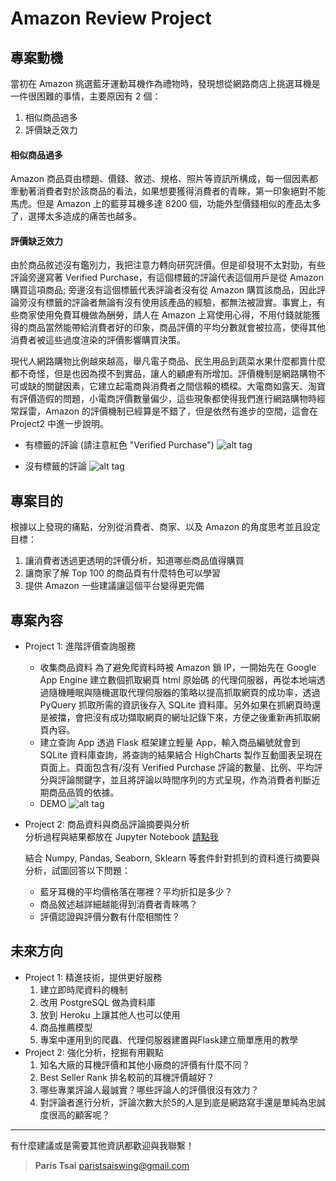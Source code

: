 # Amazon Review Project
## 專案動機
當初在 Amazon 挑選藍牙運動耳機作為禮物時，發現想從網路商店上挑選耳機是一件很困難的事情，主要原因有 2 個：

1. 相似商品過多
2. 評價缺乏效力


#### 相似商品過多
  Amazon 商品頁由標題、價錢、敘述、規格、照片等資訊所構成，每一個因素都牽動著消費者對於該商品的看法，如果想要獲得消費者的青睞，第一印象絕對不能馬虎。但是 Amazon 上的藍芽耳機多達 8200 個，功能外型價錢相似的產品太多了，選擇太多造成的痛苦也越多。
#### 評價缺乏效力
  由於商品敘述沒有鑑別力，我把注意力轉向研究評價。但是卻發現不太對勁，有些評論旁邊寫著 Verified Purchase，有這個標籤的評論代表這個用戶是從 Amazon 購買這項商品; 旁邊沒有這個標籤代表評論者沒有從 Amazon 購買該商品，因此評論旁沒有標籤的評論者無論有沒有使用該產品的經驗，都無法被證實。事實上，有些商家使用免費耳機做為酬勞，請人在 Amazon 上寫使用心得，不用付錢就能獲得的商品當然能帶給消費者好的印象，商品評價的平均分數就會被拉高，使得其他消費者被這些過度渲染的評價影響購買決策。
  
  現代人網路購物比例越來越高，舉凡電子商品、民生用品到蔬菜水果什麼都賣什麼都不奇怪，但是也因為摸不到實品，讓人的顧慮有所增加。評價機制是網路購物不可或缺的關鍵因素，它建立起電商與消費者之間信賴的橋樑。大電商如露天、淘寶有評價造假的問題，小電商評價數量偏少，這些現象都使得我們進行網路購物時經常踩雷，Amazon 的評價機制已經算是不錯了，但是依然有進步的空間，這會在 Project2 中進一步說明。
  
  * 有標籤的評論 (請注意紅色 "Verified Purchase")
  ![alt tag](https://www.dropbox.com/s/z29iekzu13yizxi/amazon_verified.png?dl=0)
  
  * 沒有標籤的評論
  ![alt tag](https://www.dropbox.com/s/qp5rf1r1200znem/amazon_unverified.png?dl=0)


## 專案目的
根據以上發現的痛點，分別從消費者、商家、以及 Amazon 的角度思考並且設定目標：

  1. 讓消費者透過更透明的評價分析，知道哪些商品值得購買
  2. 讓商家了解 Top 100 的商品頁有什麼特色可以學習
  3. 提供 Amazon 一些建議讓這個平台變得更完備

## 專案內容
* Project 1: 進階評價查詢服務
  * 收集商品資料
    為了避免爬資料時被 Amazon 鎖 IP，一開始先在 Google App Engine 建立數個抓取網頁 html 原始碼 的代理伺服器，再從本地端透過隨機睡眠與隨機選取代理伺服器的策略以提高抓取網頁的成功率，透過 PyQuery 抓取所需的資訊後存入 SQLite 資料庫。另外如果在抓網頁時還是被擋，會把沒有成功擷取網頁的網址記錄下來，方便之後重新再抓取網頁內容。
  * 建立查詢 App
    透過 Flask 框架建立輕量 App，輸入商品編號就會到 SQLite 資料庫查詢，將查詢的結果結合 HighCharts 製作互動圖表呈現在頁面上。頁面包含有/沒有 Verified Purchase 評論的數量、比例、平均評分與評論關鍵字，並且將評論以時間序列的方式呈現，作為消費者判斷近期商品品質的依據。
  * DEMO
  ![alt tag](https://www.dropbox.com/s/784fkee80836zm3/amazon_project_record2.gif)
* Project 2: 商品資料與商品評論摘要與分析              
分析過程與結果都放在 Jupyter Notebook  [請點我](http://nbviewer.jupyter.org/github/paristsai/amazon_review/blob/master/analysis/amazon-review.ipynb "Title")
  
  結合 Numpy, Pandas, Seaborn, Sklearn 等套件針對抓到的資料進行摘要與分析，試圖回答以下問題：
    * 藍牙耳機的平均價格落在哪裡？平均折扣是多少？
    * 商品敘述越詳細越能得到消費者青睞嗎？
    * 評價認證與評價分數有什麼相關性？
  

  

## 未來方向
* Project 1: 精進技術，提供更好服務
  1. 建立即時爬資料的機制
  2. 改用 PostgreSQL 做為資料庫
  3. 放到 Heroku 上讓其他人也可以使用
  4. 商品推薦模型
  5. 專案中運用到的爬蟲、代理伺服器建置與Flask建立簡單應用的教學
* Project 2: 強化分析，挖掘有用觀點
  1. 知名大廠的耳機評價和其他小廠商的評價有什麼不同？
  2. Best Seller Rank 排名較前的耳機評價越好？
  3. 哪些專業評論人最誠實？哪些評論人的評價很沒有效力？
  4. 對評論者進行分析，評論次數大於5的人是到底是網路寫手還是單純為忠誠度很高的顧客呢？

---
有什麼建議或是需要其他資訊都歡迎與我聯繫！
> **Paris Tsai**  [paristsaiswing@gmail.com](mailto:paristsaiswing@gmail.com)
